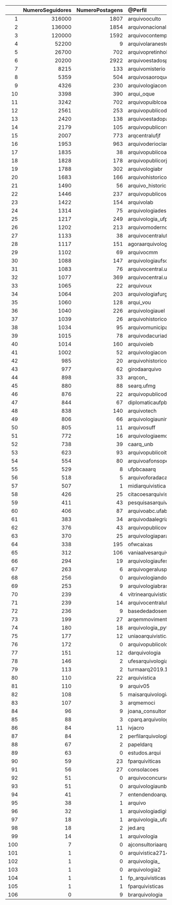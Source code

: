 |     |   NumeroSeguidores |   NumeroPostagens | @Perfil                        | url                                                       |
|----:|-------------------:|------------------:|:-------------------------------|:----------------------------------------------------------|
|   1 |             316000 |              1807 | arquivooculto                  | https://www.instagram.com/arquivooculto/                  |
|   2 |             136000 |              1854 | arquivonacionalbrasil          | https://www.instagram.com/arquivonacionalbrasil/          |
|   3 |             120000 |              1592 | arquivocontemporaneooficial    | https://www.instagram.com/arquivocontemporaneooficial/    |
|   4 |              52200 |                 9 | arquivolaranesteruk            | https://www.instagram.com/arquivolaranesteruk/            |
|   5 |              26700 |               702 | arquivopretinhobasico          | https://www.instagram.com/arquivopretinhobasico/          |
|   6 |              20200 |              2922 | arquivoestadosp                | https://www.instagram.com/arquivoestadosp/                |
|   7 |               8215 |               133 | arquivomisterio                | https://www.instagram.com/arquivomisterio/                |
|   8 |               5359 |               504 | arquivosaoroque                | https://www.instagram.com/arquivosaoroque/                |
|   9 |               4326 |               230 | arquivologiaconcursos          | https://www.instagram.com/arquivologiaconcursos/          |
|  10 |               3398 |               390 | arqui_oque                     | https://www.instagram.com/arqui_oque/                     |
|  11 |               3242 |               702 | arquivopuiblcoalagoas          | https://www.instagram.com/arquivopuiblcoalagoas/          |
|  12 |               2561 |               253 | arquivopublicodepernambuco     | https://www.instagram.com/arquivopublicodepernambuco/     |
|  13 |               2420 |               138 | arquivoestadopa                | https://www.instagram.com/arquivoestadopa/                |
|  14 |               2179 |               105 | arquivopublicors               | https://www.instagram.com/arquivopublicors/               |
|  15 |               2007 |               773 | arqcentralufjf                 | https://www.instagram.com/arqcentralufjf/                 |
|  16 |               1953 |               963 | arquivoderioclaro              | https://www.instagram.com/arquivoderioclaro/              |
|  17 |               1835 |                38 | arquivopublicoam               | https://www.instagram.com/arquivopublicoam/               |
|  18 |               1828 |               178 | arquivopublicorj               | https://www.instagram.com/arquivopublicorj/               |
|  19 |               1788 |               302 | arquivologiabr                 | https://www.instagram.com/arquivologiabr/                 |
|  20 |               1683 |               166 | arquivohistoricomunicipalsp    | https://www.instagram.com/arquivohistoricomunicipalsp/    |
|  21 |               1490 |                56 | arquivo_historico_rs           | https://www.instagram.com/arquivo_historico_rs/           |
|  22 |               1446 |               237 | arquivopublicosc               | https://www.instagram.com/arquivopublicosc/               |
|  23 |               1422 |               154 | arquivolab                     | https://www.instagram.com/arquivolab/                     |
|  24 |               1314 |                75 | arquivologiadescomplicada      | https://www.instagram.com/arquivologiadescomplicada/      |
|  25 |               1217 |               249 | arquivologia_ufpb              | https://www.instagram.com/arquivologia_ufpb/              |
|  26 |               1202 |               213 | arquivomoderno_                | https://www.instagram.com/arquivomoderno_/                |
|  27 |               1133 |                38 | arquivocentralufpb             | https://www.instagram.com/arquivocentralufpb/             |
|  28 |               1117 |               151 | agoraarquivologia              | https://www.instagram.com/agoraarquivologia/              |
|  29 |               1102 |                69 | arquivocmm                     | https://www.instagram.com/arquivocmm/                     |
|  30 |               1088 |               147 | arquivologiaufsc               | https://www.instagram.com/arquivologiaufsc/               |
|  31 |               1083 |                76 | arquivocentral.ufsc            | https://www.instagram.com/arquivocentral.ufsc/            |
|  32 |               1077 |               369 | arquivocentral.unirio          | https://www.instagram.com/arquivocentral.unirio/          |
|  33 |               1065 |                22 | arquivoux                      | https://www.instagram.com/arquivoux/                      |
|  34 |               1064 |               203 | arquivologiafurg               | https://www.instagram.com/arquivologiafurg/               |
|  35 |               1060 |               128 | arqui_vou                      | https://www.instagram.com/arqui_vou/                      |
|  36 |               1040 |               226 | arquivologiauel                | https://www.instagram.com/arquivologiauel/                |
|  37 |               1039 |                26 | arquivohistoricopoa            | https://www.instagram.com/arquivohistoricopoa/            |
|  38 |               1034 |                95 | arquivomunicipaldecampinas     | https://www.instagram.com/arquivomunicipaldecampinas/     |
|  39 |               1015 |                78 | arquivodacuriademaceio         | https://www.instagram.com/arquivodacuriademaceio/         |
|  40 |               1014 |               160 | arquivoieb                     | https://www.instagram.com/arquivoieb/                     |
|  41 |               1002 |                52 | arquivologiaconcurso           | https://www.instagram.com/arquivologiaconcurso/           |
|  42 |                985 |                20 | arquivohistorico_eba_ufrj      | https://www.instagram.com/arquivohistorico_eba_ufrj/      |
|  43 |                977 |                62 | girodaarquivo                  | https://www.instagram.com/girodaarquivo/                  |
|  44 |                898 |                33 | arqcon_                        | https://www.instagram.com/arqcon_/                        |
|  45 |                880 |                88 | searq.ufmg                     | https://www.instagram.com/searq.ufmg/                     |
|  46 |                876 |                22 | arquivopublicodopi             | https://www.instagram.com/arquivopublicodopi/             |
|  47 |                844 |                67 | diplomaticaufpb                | https://www.instagram.com/diplomaticaufpb/                |
|  48 |                838 |               140 | arquivotech                    | https://www.instagram.com/arquivotech/                    |
|  49 |                806 |                66 | arquivologiaunirio             | https://www.instagram.com/arquivologiaunirio/             |
|  50 |                805 |                11 | arquivosuff                    | https://www.instagram.com/arquivosuff/                    |
|  51 |                772 |                16 | arquivologiaemdestaque         | https://www.instagram.com/arquivologiaemdestaque/         |
|  52 |                738 |                39 | caarq_unb                      | https://www.instagram.com/caarq_unb/                      |
|  53 |                623 |                93 | arquivopublicoitajai           | https://www.instagram.com/arquivopublicoitajai/           |
|  54 |                554 |                80 | arquivoafonsopereira           | https://www.instagram.com/arquivoafonsopereira/           |
|  55 |                529 |                 8 | ufpbcaaarq                     | https://www.instagram.com/ufpbcaaarq/                     |
|  56 |                518 |                 5 | arquivoforadacaixa             | https://www.instagram.com/arquivoforadacaixa/             |
|  57 |                507 |                 1 | midiarquivistica               | https://www.instagram.com/midiarquivistica/               |
|  58 |                426 |                25 | citacoesarquivisticas          | https://www.instagram.com/citacoesarquivisticas/          |
|  59 |                411 |                43 | pesquisasarquivisticas         | https://www.instagram.com/pesquisasarquivisticas/         |
|  60 |                406 |                87 | arquivoabc.ufabc               | https://www.instagram.com/arquivoabc.ufabc/               |
|  61 |                383 |                34 | arquivodaalegria               | https://www.instagram.com/arquivodaalegria/               |
|  62 |                376 |                43 | arquivopublicovca              | https://www.instagram.com/arquivopublicovca/              |
|  63 |                370 |                25 | arquivologiaparaconcurso       | https://www.instagram.com/arquivologiaparaconcurso/       |
|  64 |                338 |               195 | ofwcaixas                      | https://www.instagram.com/ofwcaixas/                      |
|  65 |                312 |               106 | vaniaalvesarquivologia         | https://www.instagram.com/vaniaalvesarquivologia/         |
|  66 |                294 |                19 | arquivologiaufes               | https://www.instagram.com/arquivologiaufes/               |
|  67 |                263 |                 6 | arquivogeralusp                | https://www.instagram.com/arquivogeralusp/                |
|  68 |                256 |                 0 | arquivologiando                | https://www.instagram.com/arquivologiando/                |
|  69 |                253 |                 9 | arquivologiabrasil             | https://www.instagram.com/arquivologiabrasil/             |
|  70 |                239 |                 4 | vitrinearquivistica            | https://www.instagram.com/vitrinearquivistica/            |
|  71 |                239 |                14 | arquivocentralufpa             | https://www.instagram.com/arquivocentralufpa/             |
|  72 |                236 |                 9 | basededadosemarquivistica_bda  | https://www.instagram.com/basededadosemarquivistica_bda/  |
|  73 |                199 |                27 | arqemmovimento                 | https://www.instagram.com/arqemmovimento/                 |
|  74 |                180 |                18 | arquivologia_python            | https://www.instagram.com/arquivologia_python/            |
|  75 |                177 |                12 | uniaoarquivistica              | https://www.instagram.com/uniaoarquivistica/              |
|  76 |                172 |                 0 | arquivopublicolondrina         | https://www.instagram.com/arquivopublicolondrina/         |
|  77 |                151 |                12 | darquivologia                  | https://www.instagram.com/darquivologia/                  |
|  78 |                146 |                 2 | ufesarquivologia               | https://www.instagram.com/ufesarquivologia/               |
|  79 |                113 |                 2 | turmaarq2019.1                 | https://www.instagram.com/turmaarq2019.1/                 |
|  80 |                110 |                22 | arquivistica                   | https://www.instagram.com/arquivistica/                   |
|  81 |                110 |                 9 | arquiv05                       | https://www.instagram.com/arquiv05/                       |
|  82 |                108 |                 5 | maisarquivologia               | https://www.instagram.com/maisarquivologia/               |
|  83 |                107 |                 3 | arqmemoci                      | https://www.instagram.com/arqmemoci/                      |
|  84 |                 96 |                 9 | joana_consultoria_arquivistica | https://www.instagram.com/joana_consultoria_arquivistica/ |
|  85 |                 88 |                 3 | cparq.arquivologia             | https://www.instagram.com/cparq.arquivologia/             |
|  86 |                 84 |                11 | ivjacro                        | https://www.instagram.com/ivjacro/                        |
|  87 |                 84 |                 2 | perfilarquivologia             | https://www.instagram.com/perfilarquivologia/             |
|  88 |                 67 |                 2 | papeldarq                      | https://www.instagram.com/papeldarq/                      |
|  89 |                 63 |                 0 | estudos.arqui                  | https://www.instagram.com/estudos.arqui/                  |
|  90 |                 59 |                23 | fparquiviticas                 | https://www.instagram.com/fparquiviticas/                 |
|  91 |                 56 |                27 | consolacoes                    | https://www.instagram.com/consolacoes/                    |
|  92 |                 51 |                 0 | arquivoconcursosonline         | https://www.instagram.com/arquivoconcursosonline/         |
|  93 |                 51 |                 0 | arquivologiaunb                | https://www.instagram.com/arquivologiaunb/                |
|  94 |                 41 |                 7 | entendendoarquivologia0        | https://www.instagram.com/entendendoarquivologia0/        |
|  95 |                 38 |                 1 | arquivo                        | https://www.instagram.com/arquivo/                        |
|  96 |                 32 |                 1 | arquivologiadigital            | https://www.instagram.com/arquivologiadigital/            |
|  97 |                 18 |                 1 | arquivologia_ufam              | https://www.instagram.com/arquivologia_ufam/              |
|  98 |                 18 |                 2 | jed.arq                        | https://www.instagram.com/jed.arq/                        |
|  99 |                 14 |                 1 | arquivologia                   | https://www.instagram.com/arquivologia/                   |
| 100 |                  7 |                 0 | ajconsultoriaarquivistica      | https://www.instagram.com/ajconsultoriaarquivistica/      |
| 101 |                  1 |                 0 | arquivistica2714               | https://www.instagram.com/arquivistica2714/               |
| 102 |                  1 |                 0 | arquivologia_                  | https://www.instagram.com/arquivologia_/                  |
| 103 |                  1 |                 0 | arquivologia2                  | https://www.instagram.com/arquivologia2/                  |
| 104 |                  1 |                 1 | fp_arquivisticas               | https://www.instagram.com/fp_arquivisticas/               |
| 105 |                  1 |                 1 | fparquivisticas                | https://www.instagram.com/fparquivisticas/                |
| 106 |                  0 |                 9 | brarquivologia                 | https://www.instagram.com/brarquivologia/                 |